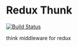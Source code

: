 Redux Thunk
=============
[![Build Status](https://travis-ci.com/codestasher/redux-thunk.svg?branch=master)](https://travis-ci.com/codestasher/redux-thunk)

think middleware for redux